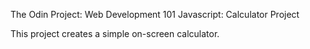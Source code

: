 The Odin Project: Web Development 101
Javascript: Calculator Project

This project creates a simple on-screen calculator.
